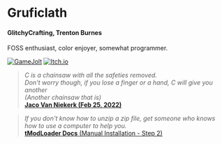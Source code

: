 # Gruficlath 
#### GlitchyCrafting, Trenton Burnes

FOSS enthusiast, color enjoyer, somewhat programmer.

[![GameJolt](https://img.shields.io/badge/Gamejolt-%23a3ff78?style=for-the-badge&logo=gamejolt&logoColor=black)](https://gamejolt.com/@Gruficlath)
[![Itch.io](https://img.shields.io/badge/Itch-%23FF0B34.svg?style=for-the-badge&logo=Itch.io&logoColor=white)](https://gruficlath.itch.io)

> *C is a chainsaw with all the safeties removed.* <br>
> *Don't worry though, if you lose a finger or a hand, C will give you another* <br>
> *(Another chainsaw that is)* <br>
>  [**Jaco Van Niekerk (Feb 25, 2022)**](https://stackoverflow.com/questions/3536153/c-dynamically-growing-array)

> *If you don't know how to unzip a zip file,*
> *get someone who knows how to use a computer to help you.*
> <br>
> [**tModLoader Docs** (Manual Installation - Step 2)](https://github.com/tModLoader/tModLoader/wiki/tModLoader-guide-for-players#manual-installation)

<!--*Co-founder of [Goofy Ah Productions](https://github.com/Goofy-Ah-Productions)*-->
<!--You should *definitely* go jump [DominicB3](https://github.com/DominicB3). 👍 (Mods, ban this guy!)-->
